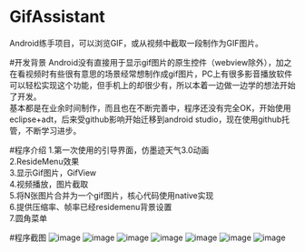 # GifAssistant
Android练手项目，可以浏览GIF，或从视频中截取一段制作为GIF图片。

#开发背景
Android没有直接用于显示gif图片的原生控件（webview除外），加之在看视频时有些很有意思的场景经常想制作成gif图片，PC上有很多影音播放软件可以轻松实现这个功能，但手机上的却很少有，所以本着一边做一边学的想法开始了开发。<br>
基本都是在业余时间制作，而且也在不断完善中，程序还没有完全OK，开始使用eclipse+adt，后来受github影响开始迁移到android studio，现在使用github托管，不断学习进步。

#程序介绍
1.第一次使用的引导界面，仿墨迹天气3.0动画<br>
2.ResideMenu效果<br>
3.显示Gif图片，GifView<br>
4.视频播放，图片截取<br>
5.将N张图片合并为一个gif图片，核心代码使用native实现<br>
6.提供压缩率、帧率已经residemenu背景设置<br>
7.圆角菜单<br>

#程序截图
![image](https://github.com/dxjia/GifAssitant/raw/master/screenshot/Screenshot_2015-04-16-16-56-59.jpeg)
![image](https://github.com/dxjia/GifAssitant/raw/master/screenshot/Screenshot_2015-04-16-16-57-17.jpeg)
![image](https://github.com/dxjia/GifAssitant/raw/master/screenshot/Screenshot_2015-04-16-16-57-24.jpeg)
![image](https://github.com/dxjia/GifAssitant/raw/master/screenshot/Screenshot_2015-04-16-16-57-33.jpeg)
![image](https://github.com/dxjia/GifAssitant/raw/master/screenshot/Screenshot_2015-04-16-16-57-50.jpeg)
![image](https://github.com/dxjia/GifAssitant/raw/master/screenshot/Screenshot_2015-04-16-16-58-00.jpeg)
![image](https://github.com/dxjia/GifAssitant/raw/master/screenshot/Screenshot_2015-04-16-16-58-22.jpeg)
